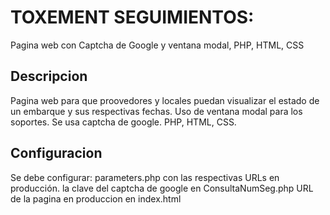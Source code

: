# TOXEMENT SEGUIMIENTOS:

Pagina web con Captcha de Google y ventana modal, PHP, HTML, CSS

## Descripcion

Pagina web para que proovedores y locales puedan visualizar el estado de un embarque y sus respectivas fechas. 
Uso de ventana modal para los soportes.
Se usa captcha de google.
PHP, HTML, CSS.


## Configuracion

Se debe configurar: 
parameters.php con las respectivas URLs en producción.
la clave del captcha de google en ConsultaNumSeg.php
URL de la pagina en produccion en index.html
